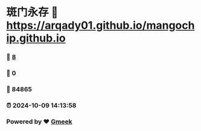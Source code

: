 # 斑门永存 :link: https://arqady01.github.io/mangochip.github.io 
### :page_facing_up: [8](https://arqady01.github.io/mangochip.github.io/tag.html) 
### :speech_balloon: 0 
### :hibiscus: 84865 
### :alarm_clock: 2024-10-09 14:13:58 
### Powered by :heart: [Gmeek](https://github.com/Meekdai/Gmeek)
